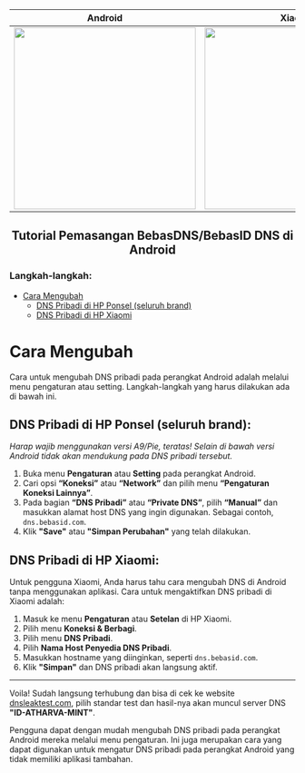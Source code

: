 <table align="center">
<thead>
<tr>
<th>Android</th>
<th>Xiaomi</th>
</tr>
</thead>
<tbody>
<tr>
<td><img src="https://1000logos.net/wp-content/uploads/2016/10/android-logo-wordmark.png" width="320px" target="_blank""></br></td>
<td><img src="https://seeklogo.com/images/X/xiaomi-new-2021-logo-956524D248-seeklogo.com.png" width="320px" target="_blank"></td>
</tr>
</tbody>
</table>

<h2 align="center">Tutorial Pemasangan BebasDNS/BebasID DNS di Android</h2>

### Langkah-langkah:
-  [Cara Mengubah](#cara-mengubah)
   - [DNS Pribadi di HP Ponsel (seluruh brand)](#dns-pribadi-di-hp-ponsel-seluruh-brand)
   - [DNS Pribadi di HP Xiaomi](#dns-pribadi-di-hp-xiaomi)

# Cara Mengubah

Cara untuk mengubah DNS pribadi pada perangkat Android adalah melalui menu pengaturan atau setting. Langkah-langkah yang harus dilakukan ada di bawah ini.

## DNS Pribadi di HP Ponsel (seluruh brand):
_Harap wajib menggunakan versi A9/Pie, teratas! Selain di bawah versi Android tidak akan mendukung pada DNS pribadi tersebut._

1. Buka menu **Pengaturan** atau **Setting** pada perangkat Android.
2. Cari opsi **“Koneksi”** atau **“Network”** dan pilih menu **“Pengaturan Koneksi Lainnya”**.
3. Pada bagian **“DNS Pribadi”** atau **“Private DNS”**, pilih **“Manual”** dan masukkan alamat host DNS yang ingin digunakan. Sebagai contoh, ``dns.bebasid.com``.
4. Klik **"Save"** atau **"Simpan Perubahan"** yang telah dilakukan.

## DNS Pribadi di HP Xiaomi:

Untuk pengguna Xiaomi, Anda harus tahu cara mengubah DNS di Android tanpa menggunakan aplikasi. Cara untuk mengaktifkan DNS pribadi di Xiaomi adalah:

1. Masuk ke menu **Pengaturan** atau **Setelan** di HP Xiaomi.
2. Pilih menu **Koneksi & Berbagi**.
3. Pilih menu **DNS Pribadi**.
4. Pilih **Nama Host Penyedia DNS Pribadi**.
5. Masukkan hostname yang diinginkan, seperti ``dns.bebasid.com``.
6. Klik **"Simpan"** dan DNS pribadi akan langsung aktif.

---

Voila! 
Sudah langsung terhubung dan bisa di cek ke website [dnsleaktest.com](https://dnsleaktest.com), pilih standar test dan hasil-nya akan muncul server DNS **"ID-ATHARVA-MINT"**.

Pengguna dapat dengan mudah mengubah DNS pribadi pada perangkat Android mereka melalui menu pengaturan. Ini juga merupakan cara yang dapat digunakan untuk mengatur DNS pribadi pada perangkat Android yang tidak memiliki aplikasi tambahan.
